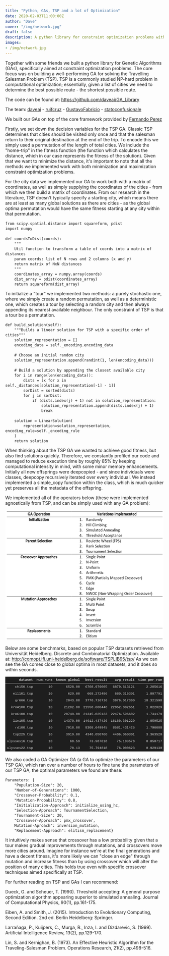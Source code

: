 ```yaml
---
title: "Python, GAs, TSP and a lot of Optimization"
date: 2020-02-03T11:00:00Z
author: "Dave"
cover: "/img/network.jpg"
draft: false
description: A python library for constraint optimization problems with a number of implementations for genetic algorithm operators...
images: 
- /img/network.jpg
---
```


Together with some friends we built a python library for Genetic Algorithms (GAs), specifically aimed at constraint optimization problems. The core focus was on building a well-performing GA for solving the Travelling Salesman Problem (TSP). TSP is a commonly studied NP-hard problem in computational optimization; essentially, given a list of cities we need to determine the best possible route - the shortest possible route.

The code can be found at: https://github.com/daveai/GA_Library

The team: [daveai](https://github.com/daveai) - [ruifcruz](https://github.com/ruifcruz) - [GustavoFabricio](https://github.com/GustavoFabricio) - [statoconfusionale](https://github.com/statoconfusionale)

We built our GAs on top of the core framework provided by [Fernando Perez](https://www.linkedin.com/in/fernando-peres-origamiai/)

Firstly, we set down the decision variables for the TSP GA. Classic TSP determines that cities should be visited only once and that the salesman return to their original destination at the end of the trip. To encode this we simply used a permutation of the length of total cities. We include the "home-trip" in the fitness function (the function which calculates the distance, which in our case represents the fitness of the solution). Given that we want to minimize the distance, it's important to note that all the methods we implemented work with both minimization and maximization constraint optimization problems. 

For the city data we implemented our GA to work both with a matrix of coordinates, as well as simply supplying the coordinates of the cities - from which we then build a matrix of coordinates. From our research in the literature, TSP doesn't typically specify a starting city, which means there are at least as many global solutions as there are cities - as the global optima permutation would have the same fitness starting at any city within that permutation.

```
from scipy.spatial.distance import squareform, pdist
import numpy

def coordsToDist(coords):
    """
    Util function to transform a table of coords into a matrix of distances
    param coords: list of N rows and 2 columns (x and y)
    return matrix of NxN distances
    """
    coordinates_array = numpy.array(coords)
    dist_array = pdist(coordinates_array)
    return squareform(dist_array)
```

To initialize a "tour" we implemented two methods: a purely stochastic one, where we simply create a random permutation, as well as a deterministic one, which creates a tour by selecting a random city and then always appending its nearest available neighbour. The only constraint of TSP is that a tour be a permutation.

```
def build_solution(self):
    """Builds a linear solution for TSP with a specific order of cities"""
    solution_representation = []
    encoding_data = self._encoding.encoding_data

    # Choose an initial random city
    solution_representation.append(randint(1, len(encoding_data)))

    # Build a solution by appending the closest available city
    for i in range(len(encoding_data)):
        dists = [x for x in self._distances[solution_representation[-1] - 1]]
        sorDist = sorted(dists)
        for j in sorDist:
            if (dists.index(j) + 1) not in solution_representation:
                solution_representation.append(dists.index(j) + 1)
                break

    solution = LinearSolution(
        representation=solution_representation, encoding_rule=self._encoding_rule
    )
    return solution
```

When thinking about the TSP GA we wanted to achieve good fitness, but also find solutions quickly. Therefore, we constantly profiled our code and managed to reduce execution time by roughly 85% by keeping computational intensity in mind, with some minor memory enhancements. Initially all new offsprings were deepcopied - and since individuals were classes, deepcopy recursively iterated over every individual. We instead implemented a simple_copy function within the class, which is much quicker yet preserves all the metadata of the offspring.

We implemented all of the operators below (these were implemented agnostically from TSP, and can be simply used with any GA problem):

![](/img/tsp_implementations.png)


Below are some benchmarks, based on popular TSP datasets retrieved from Universität Heidelberg. Discrete and Combinatorial Optimization. Available at: http://comopt.ifi.uni-heidelberg.de/software/TSPLIB95/tsp/ 
As we can see the GA comes close to global optima in most datasets, and it does so within seconds.

![](/img/tsp_bench.png)

We also coded a GA Optimizer GA (a GA to optimize the parameters of our TSP GA), which ran over a number of hours to fine tune the parameters of our TSP GA, the optimal parameters we found are these:

```
Parameters: {
    "Population-Size": 20,
    "Number-of-Generations": 1000,
    "Crossover-Probability": 0.1,
    "Mutation-Probability": 0.8,
    "Initialization-Approach": initialize_using_hc,
    "Selection-Approach": TournamentSelection,
    "Tournament-Size": 20,
    "Crossover-Approach": pmx_crossover, 
    Mutation-Aproach": inversion_mutation,
    "Replacement-Approach": elitism_replacement}
```

It intuitively makes sense that crossover has a low probability given that a tour makes gradual improvements through mutations, and crossovers move more cities around. Imagine for instance we're at the final generations and have a decent fitness, it's more likely we can "close an edge" through mutation and increase fitness than by using crossover which will alter the position of many cities. This holds true even with specific crossover techniques aimed specifically at TSP.

For further reading on TSP and GAs I can recommend:

Dueck, G. and Scheuer, T. (1990). Threshold accepting: A general purpose optimization algorithm appearing superior to simulated annealing. Journal of Computational Physics, 90(1), pp.161-175. 

Eiben, A. and Smith, J. (2015). Introduction to Evolutionary Computing, Second Edition. 2nd ed. Berlin Heidelberg: Springer. 

Larrañaga, P., Kuijpers, C., Murga, R., Inza, I. and Dizdarevic, S. (1999). Artificial Intelligence Review, 13(2), pp.129-170. 

Lin, S. and Kernighan, B. (1973). An Effective Heuristic Algorithm for the Traveling-Salesman Problem. Operations Research, 21(2), pp.498-516. 
